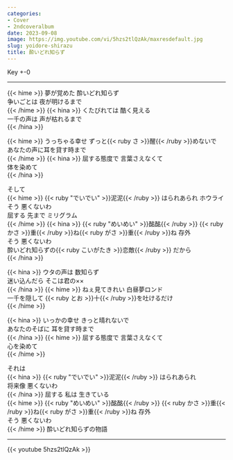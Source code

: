 ```yaml
---
categories:
- Cover
- 2ndcoveralbum
date: 2023-09-08
image: https://img.youtube.com/vi/5hzs2tlQzAk/maxresdefault.jpg
slug: yoidore-shirazu
title: 酔いどれ知らず
---
```



Key +-0

---

{{< hime >}}
夢が覚めた 酔いどれ知らず  
争いごとは 夜が明けるまで  
{{< /hime >}}
{{< hina >}}
くたびれては 酷く見える  
一千の声は 声が枯れるまで  
{{< /hina >}}

{{< hime >}}
うっちゃる幸せ ずっと{{< ruby さ >}}醒{{< /ruby >}}めないで  
あなたの声に耳を貸す時まで  
{{< /hime >}}
{{< hina >}}
屈する態度で 言葉さえなくて  
体を染めて  
{{< /hina >}}

そして  
{{< hime >}}
{{< ruby "でいでい" >}}泥泥{{< /ruby >}} はられあられ ホウライ  
そう 悪くないわ  
屈する 先まで ミリグラム  
{{< /hime >}}
{{< hina >}}
{{< ruby "めいめい" >}}酩酩{{< /ruby >}} {{< ruby かさ >}}重{{< /ruby >}}ね{{< ruby がさ >}}重{{< /ruby >}}ね 存外  
そう 悪くないわ  
酔いどれ知らずの{{< ruby こいがたき >}}恋敵{{< /ruby >}} だから  
{{< /hina >}}

{{< hina >}}
ウタの声は 数知らず  
迷い込んだら そこは君の××  
{{< /hina >}}
{{< hime >}}
ねぇ見てきれい 白昼夢ロンド  
一千を隠して {{< ruby とお >}}十{{< /ruby >}}を吐けるだけ  
{{< /hime >}}

{{< hina >}}
いっかの幸せ きっと晴れないで  
あなたのそばに 耳を貸す時まで  
{{< /hina >}}
{{< hime >}}
屈する態度で 言葉さえなくて  
心を染めて  
{{< /hime >}}

それは  
{{< hina >}}
{{< ruby "でいでい" >}}泥泥{{< /ruby >}} はられあられ  
将来像 悪くないわ  
{{< /hina >}}
屈する 私は 生きている  
{{< hime >}}
{{< ruby "めいめい" >}}酩酩{{< /ruby >}} {{< ruby かさ >}}重{{< /ruby >}}ね{{< ruby がさ >}}重{{< /ruby >}}ね 存外  
そう 悪くないわ  
{{< /hime >}}
酔いどれ知らずの物語  

---

{{< youtube 5hzs2tlQzAk >}}